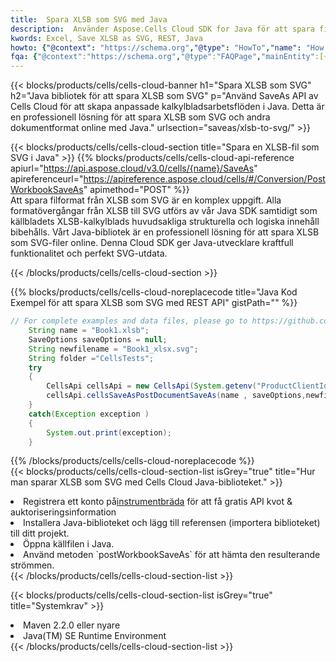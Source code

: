 ```yaml
---
title:  Spara XLSB som SVG med Java
description:  Använder Aspose.Cells Cloud SDK for Java för att spara fil i XLSB-format som fil i SVG-format.
kwords: Excel, Save XLSB as SVG, REST, Java
howto: {"@context": "https://schema.org","@type": "HowTo","name": "How to save XLSB as SVG using the Cells Cloud Java library.","description": "How to save XLSB as SVG using the Cells Cloud Java library.","image": {"@type": "ImageObject"},"url": "/java/saveas/xlsb-to-svg/","step": [{ "@type": "HowToStep","name": "How to save XLSB as SVG using the Cells Cloud Java library. step 1", "image": {"@type": "ImageObject",},"url": "/java/saveas/xlsb-to-svg/","text": "Register an account at <a href='https://dashboard.aspose.cloud/'>Dashboard</a> to get free API quota & authorization details",},{ "@type": "HowToStep","name": "How to save XLSB as SVG using the Cells Cloud Java library. step 1", "image": {"@type": "ImageObject",},"url": "/java/saveas/xlsb-to-svg/","text": "Install Java library and add the reference (import the library) to your project.",},{ "@type": "HowToStep","name": "How to save XLSB as SVG using the Cells Cloud Java library. step 1", "image": {"@type": "ImageObject",},"url": "/java/saveas/xlsb-to-svg/","text": "Open the source file in Java.",},{ "@type": "HowToStep","name": "How to save XLSB as SVG using the Cells Cloud Java library. step 1", "image": {"@type": "ImageObject",},"url": "/java/saveas/xlsb-to-svg/","text": "Use the `postWorkbookSaveAs` method to retrieve the resulting stream.",}, ],"supply": {"@type": "HowToSupply","name": "document"},"tool": [{"@type": "HowToTool","name": "IntelliJ IDEA, Visual Studio Code, Eclipse"},{"@type": "HowToTool","name": "Aspose Cells"}],"totalTime": "PT6M"}
fqa: {"@context":"https://schema.org","@type":"FAQPage","mainEntity":[{"@type":"Question","name":"Why save file as other formats file in C# using REST API?","acceptedAnswer":{"@type":"Answer","text":"Documents are encoded in many ways, and some files may be incompatible with the software you use. To open and read such files, just save them as appropriate file formats.<br/><ol><li>Install .NET SDK and add the reference (import the library) to your project.</li><li>Open the source file in C# using REST API.</li><li>Call the PostWorkbookSaveAsRequest() method, passing an output filename with required extension.</li><li>Get the result of save as a separate file.</li></ol>"}},{"@type":"Question","name":"What file formats can I save as with your C# library?","acceptedAnswer":{"@type":"Answer","text":"We support a variety of file formats for conversion using .NET library, including XLSX, Excel, xls , PDF, CSV, HTML, Markdown, XML, PNG, JPG, TIFF, Json, TXT and many more."}},{"@type":"Question","name":"What is the maximum allowed file size for conversion using this .NET library?","acceptedAnswer":{"@type":"Answer","text":"There are no file size limits for format conversions using .NET library."}}]}
---
```

{{< blocks/products/cells/cells-cloud-banner h1="Spara XLSB som SVG" h2="Java bibliotek för att spara XLSB som SVG" p="Använd SaveAs API av Cells Cloud för att skapa anpassade kalkylbladsarbetsflöden i Java. Detta är en professionell lösning för att spara XLSB som SVG och andra dokumentformat online med Java." urlsection="saveas/xlsb-to-svg/" >}}

{{< blocks/products/cells/cells-cloud-section title="Spara en XLSB-fil som SVG i Java" >}}
{{% blocks/products/cells/cells-cloud-api-reference apiurl="https://api.aspose.cloud/v3.0/cells/{name}/SaveAs" apireferenceurl="https://apireference.aspose.cloud/cells/#/Conversion/PostWorkbookSaveAs" apimethod="POST" %}}
<br/>
Att spara filformat från XLSB som SVG är en komplex uppgift. Alla formatövergångar från XLSB till SVG utförs av vår Java SDK samtidigt som källbladets XLSB-kalkylblads huvudsakliga strukturella och logiska innehåll bibehålls. Vårt Java-bibliotek är en professionell lösning för att spara XLSB som SVG-filer online. Denna Cloud SDK ger Java-utvecklare kraftfull funktionalitet och perfekt SVG-utdata.

{{< /blocks/products/cells/cells-cloud-section >}}

{{% blocks/products/cells/cells-cloud-noreplacecode title="Java Kod Exempel för att spara XLSB som SVG med REST API" gistPath="" %}}
  
```java
// For complete examples and data files, please go to https://github.com/aspose-cells-cloud/aspose-cells-cloud-java/
    String name = "Book1.xlsb";
    SaveOptions saveOptions = null;
    String newfilename = "Book1_xlsx.svg";
    String folder ="CellsTests";
    try 
    {
        CellsApi cellsApi = new CellsApi(System.getenv("ProductClientId"), System.getenv("ProductClientSecret"));
        cellsApi.cellsSaveAsPostDocumentSaveAs(name , saveOptions,newfilename,false,false,folder,null,null,null,true);                       
    }
    catch(Exception exception )
    {
        System.out.print(exception);
    }
```
  
{{% /blocks/products/cells/cells-cloud-noreplacecode %}}
<br/>
{{< blocks/products/cells/cells-cloud-section-list isGrey="true" title="Hur man sparar XLSB som SVG med Cells Cloud Java-biblioteket." >}}
<li> Registrera ett konto på<a href="https://dashboard.aspose.cloud/">instrumentbräda</a> för att få gratis API kvot & auktoriseringsinformation</li>
<li>Installera Java-biblioteket och lägg till referensen (importera biblioteket) till ditt projekt.</li>
<li>Öppna källfilen i Java.</li>
<li>Använd metoden `postWorkbookSaveAs` för att hämta den resulterande strömmen.</li>
{{< /blocks/products/cells/cells-cloud-section-list >}}

{{< blocks/products/cells/cells-cloud-section-list isGrey="true" title="Systemkrav" >}}
<li>Maven 2.2.0 eller nyare</li>
<li>Java(TM) SE Runtime Environment</li>
{{< /blocks/products/cells/cells-cloud-section-list >}}
